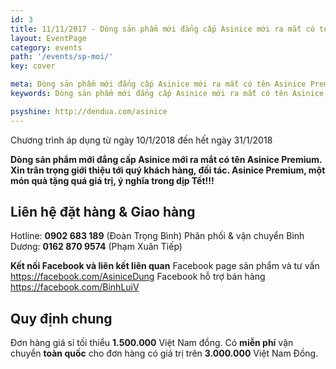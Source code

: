 ```yaml
---
id: 3
title: 11/11/2017 - Dòng sản phẩm mới đẳng cấp Asinice mới ra mắt có tên Asinice Premium
layout: EventPage
category: events
path: '/events/sp-moi/'
key: cover

meta: Dòng sản phẩm mới đẳng cấp Asinice mới ra mắt có tên Asinice Premium
keywords: Dòng sản phẩm mới đẳng cấp Asinice mới ra mắt có tên Asinice Premium

psyshine: http://dendua.com/asinice
---
```

Chương trình áp dụng từ ngày 10/1/2018 đến hết ngày 31/1/2018

**Dòng sản phẩm mới đẳng cấp Asinice mới ra mắt có tên Asinice Premium. Xin trân trọng giới thiệu tới quý khách hàng, đối tác. Asinice Premium, một món quà tặng quá giá trị, ý nghĩa trong dịp Tết!!!**


## Liên hệ đặt hàng & Giao hàng

Hotline: **0902 683 189** (Đoàn Trọng Bình)
Phân phối & vận chuyển Bình Dương: **0162 870 9574** (Phạm Xuân Tiếp)

**Kết nối Facebook và liên kết liên quan**
Facebook page sản phẩm và tư vấn https://facebook.com/AsiniceDung
Facebook hỗ trợ bán hàng https://facebook.com/BinhLuiV

## Quy định chung

Đơn hàng giá sỉ tối thiểu **1.500.000** Việt Nam đồng.
Có **miễn phí** vận chuyển **toàn quốc** cho đơn hàng có giá trị trên **3.000.000** Việt Nam Đồng.
